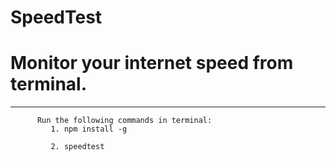 # SpeedTest

<h1> Monitor your internet speed from terminal. </h1>
<hr>

          Run the following commands in terminal:
             1. npm install -g 
             
             2. speedtest
